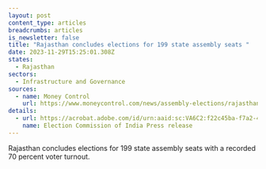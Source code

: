 ```yaml
---
layout: post
content_type: articles
breadcrumbs: articles
is_newsletter: false
title: "Rajasthan concludes elections for 199 state assembly seats "
date: 2023-11-29T15:25:01.308Z
states:
  - Rajasthan
sectors:
  - Infrastructure and Governance
sources:
  - name: Money Control
    url: https://www.moneycontrol.com/news/assembly-elections/rajasthan/rajasthan-assembly-polls-68-24-voter-turnout-recorded-congress-and-bjp-eye-power-11811451.html
details:
  - url: https://acrobat.adobe.com/id/urn:aaid:sc:VA6C2:f22c45ba-f7a2-405b-b457-75a8c9b2a912
    name: Election Commission of India Press release
---
```

Rajasthan concludes elections for 199 state assembly seats with a recorded 70 percent voter turnout.
